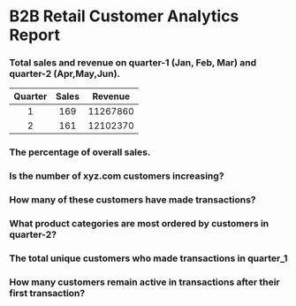 # B2B Retail Customer Analytics Report

### Total sales and revenue on quarter-1 (Jan, Feb, Mar) and quarter-2 (Apr,May,Jun).
| Quarter         | Sales         | Revenue         |
| :-------------: |:-------------:| :-------------: |
| 1               | 169           | 11267860        |
| 2               | 161           |   12102370      |

### The percentage of overall sales.



### Is the number of xyz.com customers increasing?



### How many of these customers have made transactions?
### What product categories are most ordered by customers in quarter-2?
### The total unique customers who made transactions in quarter_1
### How many customers remain active in transactions after their first transaction?
###
###
